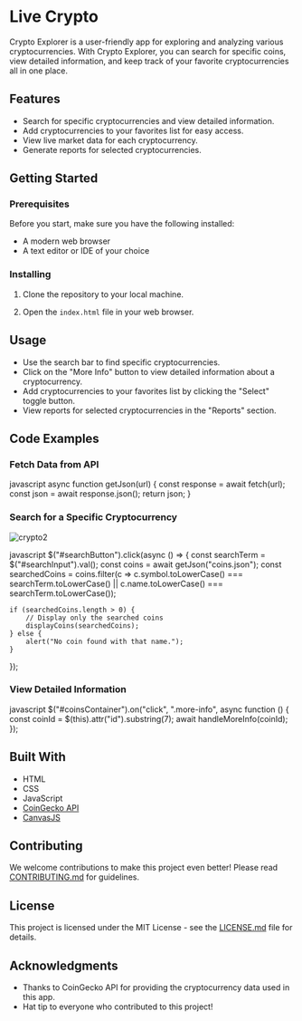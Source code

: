 # Live Crypto 

Crypto Explorer is a user-friendly app for exploring and analyzing various cryptocurrencies. With Crypto Explorer, you can search for specific coins, view detailed information, and keep track of your favorite cryptocurrencies all in one place.


## Features

- Search for specific cryptocurrencies and view detailed information.
- Add cryptocurrencies to your favorites list for easy access.
- View live market data for each cryptocurrency.
- Generate reports for selected cryptocurrencies.

## Getting Started

### Prerequisites

Before you start, make sure you have the following installed:

- A modern web browser
- A text editor or IDE of your choice

### Installing

1. Clone the repository to your local machine.


2. Open the `index.html` file in your web browser.

## Usage

- Use the search bar to find specific cryptocurrencies.
- Click on the "More Info" button to view detailed information about a cryptocurrency.
- Add cryptocurrencies to your favorites list by clicking the "Select" toggle button.
- View reports for selected cryptocurrencies in the "Reports" section.

## Code Examples

### Fetch Data from API

javascript
async function getJson(url) {
    const response = await fetch(url);
    const json = await response.json();
    return json;
}


### Search for a Specific Cryptocurrency
![crypto2](https://github.com/DanPongo/Live-Crypto-/assets/106473315/e2869337-2209-4a4b-b393-47b56dbe1e5a)

javascript
$("#searchButton").click(async () => {
    const searchTerm = $("#searchInput").val();
    const coins = await getJson("coins.json");
    const searchedCoins = coins.filter(c => c.symbol.toLowerCase() === searchTerm.toLowerCase() || c.name.toLowerCase() === searchTerm.toLowerCase());

    if (searchedCoins.length > 0) {
        // Display only the searched coins
        displayCoins(searchedCoins);
    } else {
        alert("No coin found with that name.");
    }
});


### View Detailed Information

javascript
$("#coinsContainer").on("click", ".more-info", async function () {
    const coinId = $(this).attr("id").substring(7);
    await handleMoreInfo(coinId);
});


## Built With

- HTML
- CSS
- JavaScript
- [CoinGecko API](https://www.coingecko.com/en/api)
- [CanvasJS](https://canvasjs.com/)

## Contributing

We welcome contributions to make this project even better! Please read [CONTRIBUTING.md](link_to_contributing_file) for guidelines.

## License

This project is licensed under the MIT License - see the [LICENSE.md](LICENSE.md) file for details.

## Acknowledgments

- Thanks to CoinGecko API for providing the cryptocurrency data used in this app.
- Hat tip to everyone who contributed to this project!

